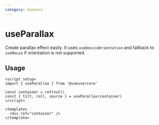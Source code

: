 ```yaml
---
category: Sensors
---
```


# useParallax

Create parallax effect easily. It uses `useDeviceOrientation` and fallback to `useMouse` if orientation is not supported.

## Usage

```vue
<script setup>
import { useParallax } from '@vueuse/core'

const container = ref(null)
const { tilt, roll, source } = useParallax(container)
</script>

<template>
  <div ref="container" />
</template>
```
